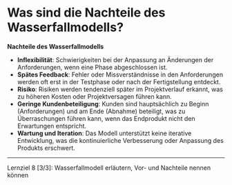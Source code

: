 # Was sind die Nachteile des Wasserfallmodells?

**Nachteile des Wasserfallmodells**
- **Inflexibilität**: Schwierigkeiten bei der Anpassung an Änderungen der Anforderungen, wenn eine Phase abgeschlossen ist.
- **Spätes Feedback**: Fehler oder Missverständnisse in den Anforderungen werden oft erst in der Testphase oder nach der Fertigstellung entdeckt.
- **Risiko**: Risiken werden tendenziell später im Projektverlauf erkannt, was zu höheren Kosten oder Projektversagen führen kann.
- **Geringe Kundenbeteiligung**: Kunden sind hauptsächlich zu Beginn (Anforderungen) und am Ende (Abnahme) beteiligt, was zu Überraschungen führen kann, wenn das Endprodukt nicht den Erwartungen entspricht.
- **Wartung und Iteration**: Das Modell unterstützt keine iterative Entwicklung, was die kontinuierliche Verbesserung oder Anpassung des Produkts erschwert.

---

Lernziel 8 \[3/3\]: Wasserfallmodell erläutern, Vor- und Nachteile nennen können
